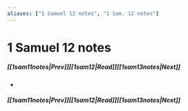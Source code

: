```yaml
---
aliases: ["1 Samuel 12 notes", "1 Sam. 12 notes"]
---
```

# 1 Samuel 12 notes
##### <span class=arrow-left></span>[[1sam11notes|Prev]]<span class=navigation-separator></span>[[1sam12|Read]]<span class=navigation-separator></span>[[1sam13notes|Next]]<span class=arrow-right></span>
- 
##### <span class=arrow-left></span>[[1sam11notes|Prev]]<span class=navigation-separator></span>[[1sam12|Read]]<span class=navigation-separator></span>[[1sam13notes|Next]]<span class=arrow-right></span>